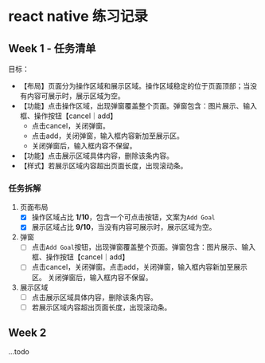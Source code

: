 # react native 练习记录

## Week 1 - 任务清单

目标：
- 【布局】页面分为操作区域和展示区域。操作区域稳定的位于页面顶部；当没有内容可展示时，展示区域为空。
- 【功能】点击操作区域，出现弹窗覆盖整个页面。弹窗包含：图片展示、输入框、操作按钮【cancel｜add】
   - 点击cancel，关闭弹窗。
   - 点击add，关闭弹窗，输入框内容新加至展示区。
   - 关闭弹窗后，输入框内容不保留。
- 【功能】点击展示区域具体内容，删除该条内容。
- 【样式】若展示区域内容超出页面长度，出现滚动条。

### 任务拆解
1. 页面布局
   - [x] 操作区域占比 **1/10**，包含一个可点击按钮，文案为`Add Goal`
   - [x] 展示区域占比 **9/10**，当没有内容可展示时，展示区域为空。
2. 弹窗
   - [ ] 点击`Add Goal`按钮，出现弹窗覆盖整个页面。弹窗包含：图片展示、输入框、操作按钮【cancel｜add】
   - [ ] 点击cancel，关闭弹窗。点击add，关闭弹窗，输入框内容新加至展示区。 关闭弹窗后，输入框内容不保留。
3. 展示区域
   - [ ] 点击展示区域具体内容，删除该条内容。
   - [ ] 若展示区域内容超出页面长度，出现滚动条。

## Week 2 
...todo
